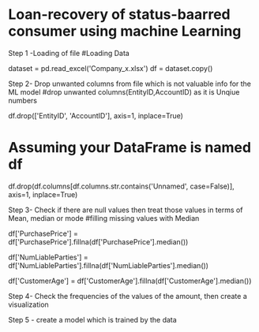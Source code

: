 # Loan-recovery of status-baarred consumer using machine Learning

Step 1 -Loading of file
#Loading Data

dataset = pd.read_excel('Company_x.xlsx')
df = dataset.copy()

Step 2- Drop unwanted columns from file which is not valuable info for the ML model
#drop unwanted columns(EntityID,AccountID) as it is Unqiue numbers

df.drop(['EntityID', 'AccountID'], axis=1, inplace=True)

# Assuming your DataFrame is named df
df.drop(df.columns[df.columns.str.contains('Unnamed', case=False)], axis=1, inplace=True)

Step 3- Check if there are null values then treat those values in terms of Mean, median or mode
#filling missing values with Median

df['PurchasePrice'] = df['PurchasePrice'].fillna(df['PurchasePrice'].median())

df['NumLiableParties'] = df['NumLiableParties'].fillna(df['NumLiableParties'].median())

df['CustomerAge'] = df['CustomerAge'].fillna(df['CustomerAge'].median())

Step 4- Check the frequencies of the  values of the amount, then create a visualization

Step 5 - create a model which is trained by the data
